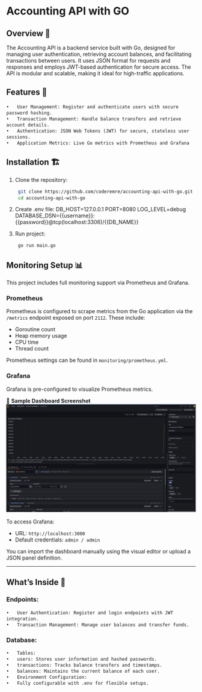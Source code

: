 # Accounting API with GO 

## Overview 📖

The Accounting API is a backend service built with Go, designed for managing user authentication, retrieving account balances, and facilitating transactions between users. It uses JSON format for requests and responses and employs JWT-based authentication for secure access. The API is modular and scalable, making it ideal for high-traffic applications.

## Features 💎

	•	User Management: Register and authenticate users with secure password hashing.
	•	Transaction Management: Handle balance transfers and retrieve account details.
	•	Authentication: JSON Web Tokens (JWT) for secure, stateless user sessions.
	•	Application Metrics: Live Go metrics with Prometheus and Grafana

## Installation 🏗️

1. Clone the repository:

   ```bash
    git clone https://github.com/coderemre/accounting-api-with-go.git
    cd accounting-api-with-go
   ```

2. Create .env file:
    DB_HOST=127.0.0.1
    PORT=8080
    LOG_LEVEL=debug
    DATABASE_DSN={{username}}:{{password}}@tcp(localhost:3306)/{{DB_NAME}}




3. Run project:
   ```bash
    go run main.go
   ```


## Monitoring Setup 📊

This project includes full monitoring support via Prometheus and Grafana.

### Prometheus

Prometheus is configured to scrape metrics from the Go application via the `/metrics` endpoint exposed on port `2112`. These include:

- Goroutine count
- Heap memory usage
- CPU time
- Thread count

Prometheus settings can be found in `monitoring/prometheus.yml`.

### Grafana

Grafana is pre-configured to visualize Prometheus metrics.

📸 **Sample Dashboard Screenshot**  
![Accounting API Metrics Dashboard](./screenshots/Metrics_Dashboard.png)

To access Grafana:

- URL: `http://localhost:3000`
- Default credentials: `admin / admin`

You can import the dashboard manually using the visual editor or upload a JSON panel definition.

---

## What’s Inside 🚀
### Endpoints:
	•	User Authentication: Register and login endpoints with JWT integration.
	•	Transaction Management: Manage user balances and transfer funds.


### Database:
	•	Tables:
	•	users: Stores user information and hashed passwords.
	•	transactions: Tracks balance transfers and timestamps.
	•	balances: Maintains the current balance of each user.
	•	Environment Configuration:
	•	Fully configurable with .env for flexible setups.
